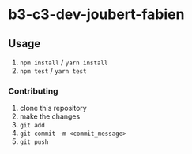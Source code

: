 # b3-c3-dev-joubert-fabien

## Usage

1. `npm install` / `yarn install`
2. `npm test` / `yarn test`

### Contributing

1. clone this repository
2. make the changes
3. `git add`
4. `git commit -m <commit_message>`
5. `git push`
